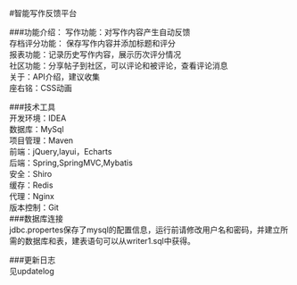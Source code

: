#智能写作反馈平台  

###功能介绍：
    写作功能：对写作内容产生自动反馈  
    存档评分功能： 保存写作内容并添加标题和评分  
    报表功能：记录历史写作内容，展示历次评分情况  
    社区功能：分享帖子到社区，可以评论和被评论，查看评论消息  
    关于：API介绍，建议收集  
    座右铭：CSS动画  
    
###技术工具  
    开发环境：IDEA  
    数据库：MySql  
    项目管理：Maven  
    前端：jQuery,layui，Echarts  
    后端：Spring,SpringMVC,Mybatis  
    安全：Shiro  
    缓存：Redis  
    代理：Nginx  
    版本控制：Git  
###数据库连接  
    jdbc.propertes保存了mysql的配置信息，运行前请修改用户名和密码，并建立所需的数据库和表，建表语句可以从writer1.sql中获得。  
    
###更新日志  
    见updatelog  
